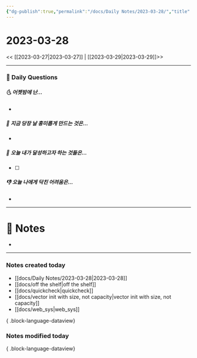 ```yaml
---
{"dg-publish":true,"permalink":"/docs/Daily Notes/2023-03-28/","title":"2023-03-28","tags":[" DailyNote "]}
---
```



# 2023-03-28

<< [[2023-03-27\|2023-03-27]] | [[2023-03-29\|2023-03-29]]>>

---

### 📅 Daily Questions

##### 🌜 어젯밤에 난...

- 

##### 🙌 지금 당장 날 흥미롭게 만드는 것은...

- 

##### 🚀 오늘 내가 달성하고자 하는 것들은...

- [ ] 

##### 👎 오늘 나에게 닥친 어려움은...

- 

---

# 📝 Notes

- 


---

### Notes created today

- [[docs/Daily Notes/2023-03-28\|2023-03-28]]
- [[docs/off the shelf\|off the shelf]]
- [[docs/quickcheck\|quickcheck]]
- [[docs/vector init with size, not capacity\|vector init with size, not capacity]]
- [[docs/web_sys\|web_sys]]

{ .block-language-dataview}

### Notes modified today


{ .block-language-dataview}
